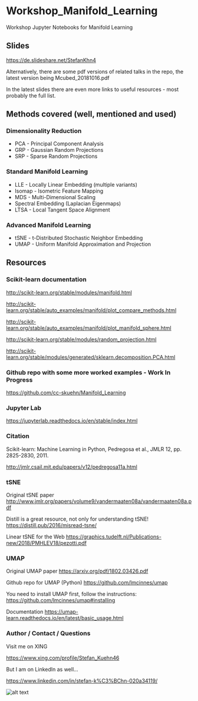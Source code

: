 # Workshop_Manifold_Learning

Workshop Jupyter Notebooks for Manifold Learning

## Slides
https://de.slideshare.net/StefanKhn4

Alternatively, there are some pdf versions of related talks in the repo, the latest version being
Mcubed_20181016.pdf

In the latest slides there are even more links to useful resources - most probably the full list.

## Methods covered (well, mentioned and used)

### Dimensionality Reduction
* PCA - Principal Component Analysis
* GRP - Gaussian Random Projections
* SRP - Sparse Random Projections

### Standard Manifold Learning
* LLE - Locally Linear Embedding (multiple variants)
* Isomap - Isometric Feature Mapping
* MDS - Multi-Dimensional Scaling
* Spectral Embedding (Laplacian Eigenmaps)
* LTSA - Local Tangent Space Alignment

### Advanced Manifold Learning
* tSNE - t-Distributed Stochastic Neighbor Embedding
* UMAP - Uniform Manifold Approximation and Projection

## Resources
### Scikit-learn documentation

http://scikit-learn.org/stable/modules/manifold.html

http://scikit-learn.org/stable/auto_examples/manifold/plot_compare_methods.html

http://scikit-learn.org/stable/auto_examples/manifold/plot_manifold_sphere.html

http://scikit-learn.org/stable/modules/random_projection.html

http://scikit-learn.org/stable/modules/generated/sklearn.decomposition.PCA.html

### Github repo with some more worked examples - Work In Progress
https://github.com/cc-skuehn/Manifold_Learning

### Jupyter Lab
https://jupyterlab.readthedocs.io/en/stable/index.html

### Citation 
Scikit-learn: Machine Learning in Python, Pedregosa et al., JMLR 12, pp. 2825-2830, 2011.

http://jmlr.csail.mit.edu/papers/v12/pedregosa11a.html

### tSNE
Original tSNE paper 
http://www.jmlr.org/papers/volume9/vandermaaten08a/vandermaaten08a.pdf

Distill is a great resource, not only for understanding tSNE!
https://distill.pub/2016/misread-tsne/

Linear tSNE for the Web
https://graphics.tudelft.nl/Publications-new/2018/PMHLEV18/pezotti.pdf

### UMAP
Original UMAP paper
https://arxiv.org/pdf/1802.03426.pdf

Github repo for UMAP (Python)
https://github.com/lmcinnes/umap

You need to install UMAP first, follow the instructions:
https://github.com/lmcinnes/umap#installing

Documentation
https://umap-learn.readthedocs.io/en/latest/basic_usage.html

### Author / Contact / Questions

Visit me on XING

https://www.xing.com/profile/Stefan_Kuehn46

But I am on LinkedIn as well...

https://www.linkedin.com/in/stefan-k%C3%BChn-020a34119/

![alt text](https://raw.githubusercontent.com/cc-skuehn/Manifold_Learning/master/Manifold_Learning_Teaser.png)
